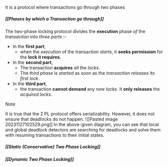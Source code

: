 It is a protocol where transactions go through two phases
##### *[[Phases by which a Transaction go through]]*

The two-phase locking protocol divides the **execution** phase *of* the *transaction* into *three parts* :-
- In the **first part**,
	- when the *execution* of the transaction *starts*, it **seeks permission** for the **lock it requires**.
- In the **second part**,
	- The transaction **acquires** *all* the *locks*.
	- The *third phase* is *started* as *soon* as the *transaction releases* its *first lock*.
- In the **third part**,
	- the transaction **cannot demand** any *new locks*. It **only releases** the *acquired locks*.

>[!note] 
>It is true that the 2 PL protocol offers serializability. 
>However, it does not ensure that deadlocks do not happen.
> 	![[Pasted image 20231127102529.png]]
>In the above-given diagram,
>you can see that local and global deadlock detectors are searching for deadlocks and solve them with resuming transactions to their initial states.

##### *[[Static (Conservative) Two Phase Locking]]*
##### *[[Dynamic Two Phase Locking]]*


